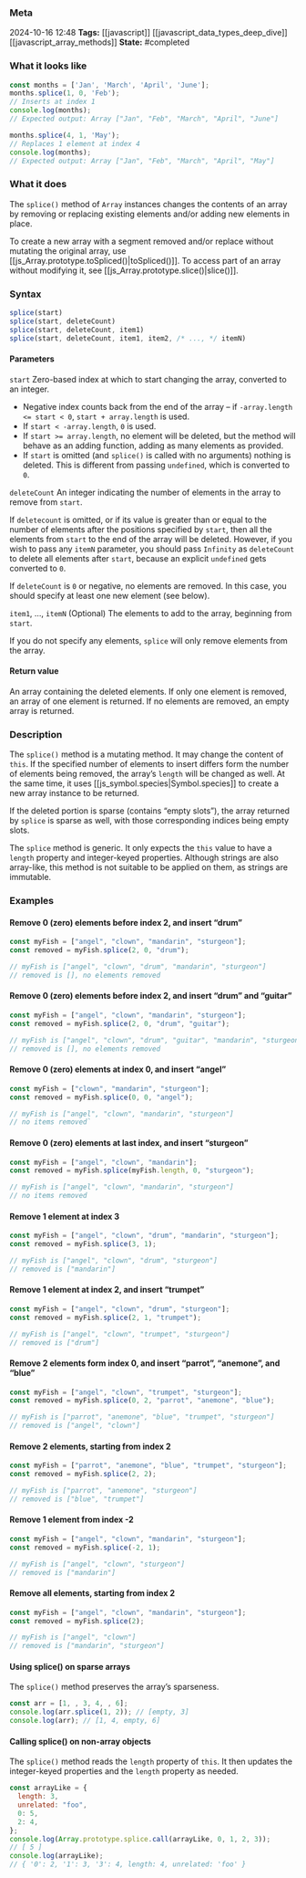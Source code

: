 ### Meta
2024-10-16 12:48
**Tags:** [[javascript]] [[javascript_data_types_deep_dive]] [[javascript_array_methods]]
**State:** #completed 

### What it looks like
```JavaScript title:app.js
const months = ['Jan', 'March', 'April', 'June'];
months.splice(1, 0, 'Feb');
// Inserts at index 1
console.log(months);
// Expected output: Array ["Jan", "Feb", "March", "April", "June"]

months.splice(4, 1, 'May');
// Replaces 1 element at index 4
console.log(months);
// Expected output: Array ["Jan", "Feb", "March", "April", "May"]
```

### What it does
The `splice()` method of `Array` instances changes the contents of an array by removing or replacing existing elements and/or adding new elements in place.

To create a new array with a segment removed and/or replace without mutating the original array, use [[js_Array.prototype.toSpliced()|toSpliced()]]. To access part of an array without modifying it, see [[js_Array.prototype.slice()|slice()]].

### Syntax
```JavaScript title:app.js
splice(start)
splice(start, deleteCount)
splice(start, deleteCount, item1)
splice(start, deleteCount, item1, item2, /* ..., */ itemN)
```

#### Parameters
`start`
Zero-based index at which to start changing the array, converted to an integer.
- Negative index counts back from the end of the array – if `-array.length <= start < 0`, `start + array.length` is used.
- If `start < -array.length`, `0` is used.
- If `start >= array.length`, no element will be deleted, but the method will behave as an adding function, adding as many elements as provided. 
- If `start` is omitted (and `splice()` is called with no arguments) nothing is deleted. This is different from passing `undefined`, which is converted to `0`.

`deleteCount`
An integer indicating the number of elements in the array to remove from `start`.

If `deletecount` is omitted, or if its value is greater than or equal to the number of elements after the positions specified by `start`, then all the elements from `start` to the end of the array will be deleted. However, if you wish to pass any `itemN` parameter, you should pass `Infinity` as `deleteCount` to delete all elements after `start`, because an explicit `undefined` gets converted to `0`.

If `deleteCount` is `0` or negative, no elements are removed. In this case, you should specify at least one new element (see below).

`item1`, …, `itemN` (Optional)
The elements to add to the array, beginning from `start`.

If you do not specify any elements, `splice` will only remove elements from the array.

#### Return value
An array containing the deleted elements.
If only one element is removed, an array of one element is returned.
If no elements are removed, an empty array is returned.

### Description
The `splice()` method is a mutating method. It may change the content of `this`. If the specified number of elements to insert differs form the number of elements being removed, the array’s `length` will be changed as well. At the same time, it uses [[js_symbol.species|Symbol.species]] to create a new array instance to be returned.

If the deleted portion is sparse (contains “empty slots”), the array returned by `splice` is sparse as well, with those corresponding indices being empty slots.

The `splice` method is generic. It only expects the `this`  value to have a `length` property and integer-keyed properties. Although strings are also array-like, this method is not suitable to be applied on them, as strings are immutable.

### Examples
#### Remove 0 (zero) elements before index 2, and insert “drum”
```JavaScript title:app.js
const myFish = ["angel", "clown", "mandarin", "sturgeon"];
const removed = myFish.splice(2, 0, "drum");

// myFish is ["angel", "clown", "drum", "mandarin", "sturgeon"]
// removed is [], no elements removed
```

#### Remove 0 (zero) elements before index 2, and insert “drum” and “guitar”
```JavaScript title:app.js
const myFish = ["angel", "clown", "mandarin", "sturgeon"];
const removed = myFish.splice(2, 0, "drum", "guitar");

// myFish is ["angel", "clown", "drum", "guitar", "mandarin", "sturgeon"]
// removed is [], no elements removed
```

#### Remove 0 (zero) elements at index 0, and insert “angel”
```JavaScript title:app.js
const myFish = ["clown", "mandarin", "sturgeon"];
const removed = myFish.splice(0, 0, "angel");

// myFish is ["angel", "clown", "mandarin", "sturgeon"]
// no items removed`
```

#### Remove 0 (zero) elements at last index, and insert “sturgeon”
```JavaScript title:app.js
const myFish = ["angel", "clown", "mandarin"];
const removed = myFish.splice(myFish.length, 0, "sturgeon");

// myFish is ["angel", "clown", "mandarin", "sturgeon"]
// no items removed
```

#### Remove 1 element at index 3
```JavaScript title:app.js
const myFish = ["angel", "clown", "drum", "mandarin", "sturgeon"];
const removed = myFish.splice(3, 1);

// myFish is ["angel", "clown", "drum", "sturgeon"]
// removed is ["mandarin"]
```

#### Remove 1 element at index 2, and insert “trumpet”
```JavaScript title:app.js
const myFish = ["angel", "clown", "drum", "sturgeon"];
const removed = myFish.splice(2, 1, "trumpet");

// myFish is ["angel", "clown", "trumpet", "sturgeon"]
// removed is ["drum"]
```

#### Remove 2 elements form index 0, and insert “parrot”, “anemone”, and “blue”
```JavaScript title:app.js
const myFish = ["angel", "clown", "trumpet", "sturgeon"];
const removed = myFish.splice(0, 2, "parrot", "anemone", "blue");

// myFish is ["parrot", "anemone", "blue", "trumpet", "sturgeon"]
// removed is ["angel", "clown"]
```

#### Remove 2 elements, starting from index 2
```JavaScript title:app.js
const myFish = ["parrot", "anemone", "blue", "trumpet", "sturgeon"];
const removed = myFish.splice(2, 2);

// myFish is ["parrot", "anemone", "sturgeon"]
// removed is ["blue", "trumpet"]
```

#### Remove 1 element from index -2
```JavaScript title:app.js
const myFish = ["angel", "clown", "mandarin", "sturgeon"];
const removed = myFish.splice(-2, 1);

// myFish is ["angel", "clown", "sturgeon"]
// removed is ["mandarin"]
```

#### Remove all elements, starting from index 2
```JavaScript title:app.js
const myFish = ["angel", "clown", "mandarin", "sturgeon"];
const removed = myFish.splice(2);

// myFish is ["angel", "clown"]
// removed is ["mandarin", "sturgeon"]
```

#### Using splice() on sparse arrays
The `splice()` method preserves the array’s sparseness.

```JavaScript title:app.js
const arr = [1, , 3, 4, , 6];
console.log(arr.splice(1, 2)); // [empty, 3]
console.log(arr); // [1, 4, empty, 6]
```

#### Calling splice() on non-array objects
The `splice()` method reads the `length` property of `this`. It then updates the integer-keyed properties and the `length` property as needed.

```JavaScript title:app.js
const arrayLike = {
  length: 3,
  unrelated: "foo",
  0: 5,
  2: 4,
};
console.log(Array.prototype.splice.call(arrayLike, 0, 1, 2, 3));
// [ 5 ]
console.log(arrayLike);
// { '0': 2, '1': 3, '3': 4, length: 4, unrelated: 'foo' }
```